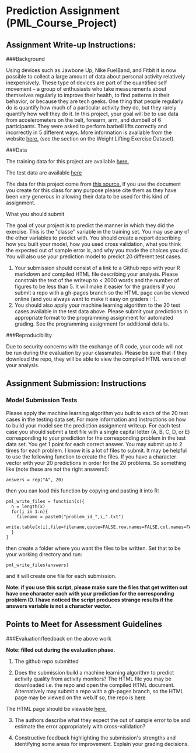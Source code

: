 #  Prediction Assignment (PML_Course_Project)

## Assignment Write-up Instructions:

###Background

Using devices such as Jawbone Up, Nike FuelBand, and Fitbit it is now possible to collect a large amount of data about personal activity relatively inexpensively. These type of devices are part of the quantified self movement – a group of enthusiasts who take measurements about themselves regularly to improve their health, to find patterns in their behavior, or because they are tech geeks. One thing that people regularly do is quantify how much of a particular activity they do, but they rarely quantify how well they do it. In this project, your goal will be to use data from accelerometers on the belt, forearm, arm, and dumbell of 6 participants. They were asked to perform barbell lifts correctly and incorrectly in 5 different ways. More information is available from the website [here.](http://groupware.les.inf.puc-rio.br/har) (see the section on the Weight Lifting Exercise Dataset). 


###Data 

The training data for this project are available [here.](https://d396qusza40orc.cloudfront.net/predmachlearn/pml-training.csv)

The test data are available [here](https://d396qusza40orc.cloudfront.net/predmachlearn/pml-testing.csv)

The data for this project come from [this source.](http://groupware.les.inf.puc-rio.br/har) If you use the document you create for this class for any purpose please cite them as they have been very generous in allowing their data to be used for this kind of assignment. 

What you should submit

The goal of your project is to predict the manner in which they did the exercise. This is the "classe" variable in the training set. You may use any of the other variables to predict with. You should create a report describing how you built your model, how you used cross validation, what you think the expected out of sample error is, and why you made the choices you did. You will also use your prediction model to predict 20 different test cases. 

1. Your submission should consist of a link to a Github repo with your R markdown and compiled HTML file describing your analysis. Please constrain the text of the writeup to < 2000 words and the number of figures to be less than 5. It will make it easier for the graders if you submit a repo with a gh-pages branch so the HTML page can be viewed online (and you always want to make it easy on graders :-).
2. You should also apply your machine learning algorithm to the 20 test cases available in the test data above. Please submit your predictions in appropriate format to the programming assignment for automated grading. See the programming assignment for additional details. 

###Reproducibility 

Due to security concerns with the exchange of R code, your code will not be run during the evaluation by your classmates. Please be sure that if they download the repo, they will be able to view the compiled HTML version of your analysis. 


## Assignment Submission: Instructions

### Model Submission Tests 
Please apply the machine learning algorithm you built to each of the 20 test cases in the testing data set. For more information and instructions on how to build your model see the prediction assignment writeup. For each test case you should submit a text file with a single capital letter (A, B, C, D, or E) corresponding to your prediction for the corresponding problem in the test data set. You get 1 point for each correct answer. You may submit up to 2 times for each problem. I know it is a lot of files to submit. It may be helpful to use the following function to create the files. If you have a character vector with your 20 predictions in order for the 20 problems. So something like (note these are not the right answers!):

```
answers = rep("A", 20)
```

then you can load this function by copying and pasting it into R:

```
pml_write_files = function(x){
  n = length(x)
  for(i in 1:n){
    filename = paste0("problem_id_",i,".txt")
    write.table(x[i],file=filename,quote=FALSE,row.names=FALSE,col.names=FALSE)
  }
}
```

then create a folder where you want the files to be written. Set that to be your working directory and run:

``` 
pml_write_files(answers)
```

and it will create one file for each submission.

**Note: if you use this script, please make sure the files that get written out have one character each with your prediction for the corresponding problem ID. I have noticed the script produces strange results if the answers variable is not a character vector.**

## Points to Meet for Assessment  Guidelines

###Evaluation/feedback on the above work

**Note: filled out during the evaluation phase.**

1. The github repo submitted

2. Does the submission build a machine learning algorithm to predict activity quality from activity monitors? The HTML file you may be downloaded i.e. the repo and open the compiled HTML document. Alternatively may submit a repo with a gh-pages branch, so the HTML page may be viewed on the web.If so, the repo is [here](https://github.com/DataScienceSpecialization/courses/tree/master/08PracticalMachineLearning/001predictionMotivation)

The HTML page should be viewable [here.](http://datasciencespecialization.github.io/courses/08_PracticalMachineLearning/001predictionMotivation/)

3. The authors describe what they expect the out of sample error to be and estimate the error appropriately with cross-validation?

4. Constructive feedback highlighting the submission's strengths and identifying some areas for improvement. Explain your grading decisions.

